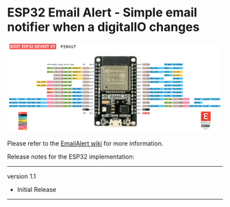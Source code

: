# ESP32 Email Alert - Simple email notifier when a digitalIO changes

<p align="center">
<img src=https://github.com/ClassicDIY/EmailAlert/blob/main/pictures/ESP32-pinout-mapping.png width=500>
</p>

<p>
Please refer to the <a href="https://github.com/ClassicDIY/EmailAlert/wiki">EmailAlert wiki</a> for more information.
</p>


Release notes for the ESP32 implementation:

-----------------
version 1.1

<ul>
<li>Initial Release</li>
</ul>

-----------------
